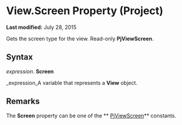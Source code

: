 
# View.Screen Property (Project)

 **Last modified:** July 28, 2015

Gets the screen type for the view. Read-only  **PjViewScreen**.

## Syntax

 _expression_. **Screen**

 _expression_A variable that represents a  **View** object.


## Remarks

The  **Screen** property can be one of the ** [PjViewScreen](a345e016-ef13-0605-7b2a-5e91c748743e.md)** constants.

